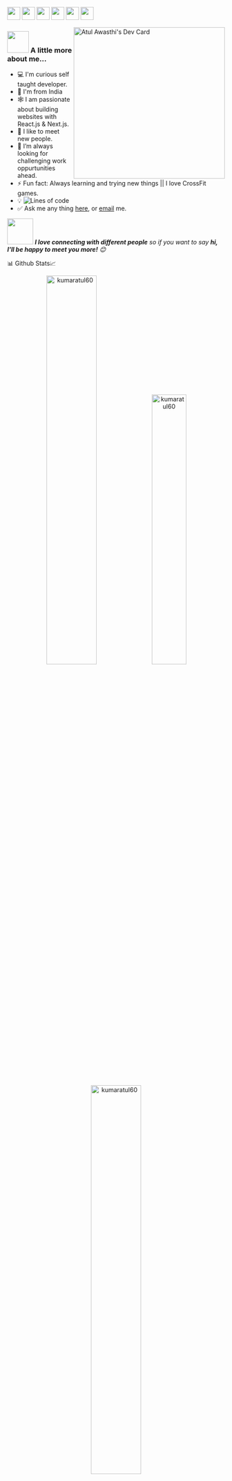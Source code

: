 
[<img height="30" src="https://img.shields.io/badge/twitter-%231DA1F2.svg?&style=flat-square&logo=twitter&logoColor=white" />][twitter]
[<img height="30" src="https://img.shields.io/badge/linkedin-2.6K+-blue.svg?&style=flat&logo=linkedin&logoColor=white" />][LinkedIn]
[<img height="30" src="https://img.shields.io/badge/medium-black.svg?&style=plastic&logo=medium&logoColor=white" />][medium]
[<img height="30" src="https://img.shields.io/badge/hackerrank-brightgreen.svg?&style=for-the-badge&logo=hackerrank&logoColor=white" />][hackerrank]
[<img height="30" src="https://img.shields.io/badge/leetcode-yellow.svg?&style=plastic&logo=leetcode&logoColor=white" />][leetcode]
[<img height="30" src="https://img.shields.io/badge/geeksforgeeks-brightgreen.svg?&style=plastic&logo=geeksforgeeks&logoColor=white" />][geeksforgeeks]

<a href="https://app.daily.dev/atuldev12"><img align="right" src="https://api.daily.dev/devcards/99f2714dded04f30b399dbc50b7fe41c.png?r=ts4" width="350" alt="Atul Awasthi's Dev Card"/></a>


 ### <img src="https://media.giphy.com/media/VgCDAzcKvsR6OM0uWg/giphy.gif" width="50"> A little more about me...
 
- 💻 I'm curious self taught developer.
- 📍  I'm from India
- 🕸️ I am passionate about building websites with React.js & Next.js.
- 🤝  I like to meet new people.
- 🌋 I’m always looking for challenging work oppurtunities ahead.
- ⚡ Fun fact: Always learning and trying new things || I love CrossFit games.
- 💡 ![Lines of code](https://img.shields.io/badge/From%20Hello%20World%20I%27ve%20Written-1.5%20million+%20lines%20of%20code-blue)
- ✅ Ask me any thing [here](https://github.com/kumaratul60/kumaratul60/issues/new), or [email](atulreso1@gmail.com) me.


<img src="https://media.giphy.com/media/LnQjpWaON8nhr21vNW/giphy.gif" width="60"> <em><b>I love connecting with different people</b> so if you want to say <b>hi, I'll be happy to meet you more!</b> 😊 </em>


📊 Github Stats📈
 
 
<p align="center">
 <img width="48%" src="https://github-readme-stats.vercel.app/api?username=kumaratul60&show_icons=true&theme=dark&title_color=ff8000&text_color=ffffff&bg_color=6a6a6a&locale=en&hide_border=true" alt="kumaratul60" />
<img width="40%" src="https://github-readme-stats.vercel.app/api/top-langs?username=kumaratul60&show_icons=true&theme=dark&title_color=ff8000&text_color=ffffff&bg_color=6a6a6a&locale=en&layout=compact&hide_border=true" alt="kumaratul60" /> 
<img width="48%" src="https://github-readme-streak-stats.herokuapp.com/?user=kumaratul60&theme=highcontrast&hide_border=true" alt="kumaratul60" />
</p>


[![Atul's github activity graph](https://activity-graph.herokuapp.com/graph?username=kumaratul60&theme=dracula)](https://github.com/kumaratul60/github-readme-activity-graph)

🌱😍 Profile Visits 

 ![Visitors](https://profile-counter.glitch.me/{kumaratul60}/count.svg?align=right)

 📶 Hire me
- :paperclip: [My Portfolio](https://atultheportfolio.netlify.app)
- :email: atulreso1@gmail.com

 
 [twitter]:https://twitter.com/atulkawasthi
 [linkedin]:https://www.linkedin.com/in/atul-kumar-awasthi
 [medium]:https://medium.com/@atulkawasthi
 [hackerrank]:https://www.hackerrank.com/atulreso1
 [gmail]: https://gmail.com
 [leetcode]: https://leetcode.com/atulreso1
 [geeksforgeeks]: https://auth.geeksforgeeks.org/user/atul0063


###  [![Typing SVG](https://readme-typing-svg.herokuapp.com?size=24&width=600&lines=+Always+happy+to+Help+;)](https://git.io/typing-svg)
